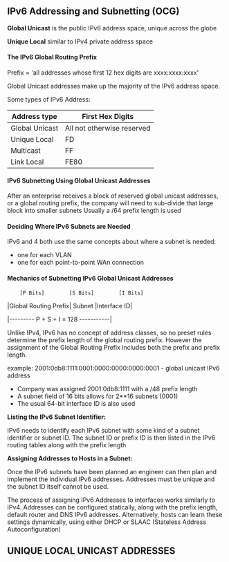 ## IPv6 Addressing and Subnetting (OCG)

**Global Unicast** is the public IPv6 address space, unique across the globe

**Unique Local** similar to IPv4 private address space

#### The IPv6 Global Routing Prefix

Prefix = 'all addresses whose first 12 hex digits are xxxx:xxxx:xxxx'

Global Unicast addresses make up the majority of the IPv6 address space. 

Some types of IPv6 Address:

|Address type     |    First Hex Digits       |
|-----------------|---------------------------|
|Global Unicast   | All not otherwise reserved|
|Unique Local     | FD                        |
|Multicast        | FF                        |
|Link Local       | FE80                      |


#### IPv6 Subnetting Using Global Unicast Addresses

After an enterprise receives a block of reserved global unicast addresses, or a global routing prefix, the company will need to sub-divide that large block into smaller subnets
Usually a /64 prefix length is used

#### Deciding Where IPv6 Subnets are Needed

IPv6 and 4 both use the same concepts about where a subnet is needed:
- one for each VLAN
- one for each point-to-point WAn connection

#### Mechanics of Subnetting IPv6 Global Unicast Addresses

        [P Bits]        [S Bits]        [I Bits]
|Global Routing Prefix|    Subnet      |Interface ID|

|--------- P + S + I = 128 -----------|

Unlike IPv4, IPv6 has no concept of address classes, so no preset rules determine the prefix length of the global routing prefix. However the assignment of the Global Routing Prefix includes both the prefix and prefix length. 

example: 
2001:0db8:1111:0001:0000:0000:0000:0001 - global unicast IPv6 address

* Company was assigned 2001:0db8:1111 with a /48 prefix length
* A subnet field of 16 bits allows for 2**16 subnets (0001)
* The usual 64-bit interface ID is also used

**Listing the IPv6 Subnet Identifier:**

IPv6 needs to identify each IPv6 subnet with some kind of a subnet identifier or subnet ID. The subnet ID or prefix ID is then listed in the IPv6 routing tables along with the prefix length

**Assigning Addresses to Hosts in a Subnet:**

Once the IPv6 subnets have been planned an engineer can then plan and implement the individual IPv6 addresses. Addresses must be unique and the subnet ID itself cannot be used.

The process of assigning IPv6 Addresses to interfaces works similarly to IPv4. Addresses can be configured statically, along with the prefix length, default router and DNS IPv6 addresses. Alternatively, hosts can learn these settings dynamically, using either DHCP or SLAAC (Stateless Address Autoconfiguration)


## UNIQUE LOCAL UNICAST ADDRESSES